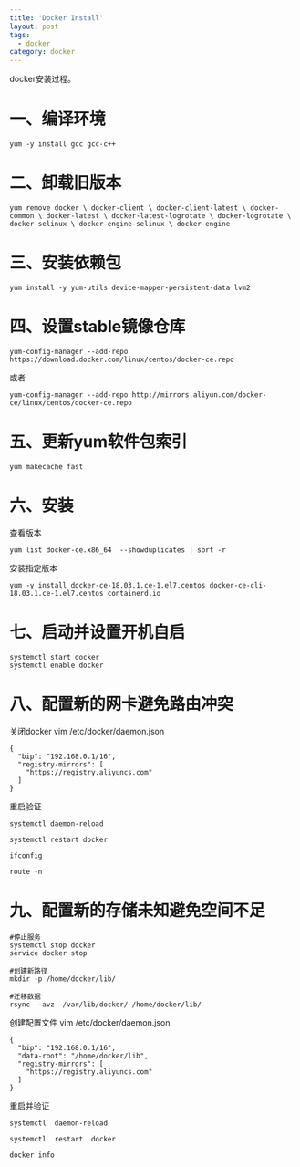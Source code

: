 ```yaml
---
title: 'Docker Install'
layout: post
tags:
  - docker
category: docker
---
```

docker安装过程。

<!--more-->

# 一、编译环境

```shell
yum -y install gcc gcc-c++

```



# 二、卸载旧版本

```shell
yum remove docker \ docker-client \ docker-client-latest \ docker-common \ docker-latest \ docker-latest-logrotate \ docker-logrotate \ docker-selinux \ docker-engine-selinux \ docker-engine
```



# 三、安装依赖包

```shell
yum install -y yum-utils device-mapper-persistent-data lvm2
```



# 四、设置stable镜像仓库

```shell
yum-config-manager --add-repo https://download.docker.com/linux/centos/docker-ce.repo
```

或者

```shell
yum-config-manager --add-repo http://mirrors.aliyun.com/docker-ce/linux/centos/docker-ce.repo
```



# 五、更新yum软件包索引

```shell
yum makecache fast
```



# 六、安装

查看版本

```shell
yum list docker-ce.x86_64  --showduplicates | sort -r
```

安装指定版本

```shell
yum -y install docker-ce-18.03.1.ce-1.el7.centos docker-ce-cli-18.03.1.ce-1.el7.centos containerd.io
```



# 七、启动并设置开机自启

```shell
systemctl start docker
systemctl enable docker
```

# 八、配置新的网卡避免路由冲突
关闭docker
vim /etc/docker/daemon.json

```
{
  "bip": "192.168.0.1/16",
  "registry-mirrors": [
    "https://registry.aliyuncs.com"
  ]
}
```



重启验证
```
systemctl daemon-reload

systemctl restart docker

ifconfig

route -n
```


# 九、配置新的存储未知避免空间不足

```
#停止服务
systemctl stop docker
service docker stop

#创建新路径
mkdir -p /home/docker/lib/

#迁移数据
rsync  -avz  /var/lib/docker/ /home/docker/lib/

```

创建配置文件
vim /etc/docker/daemon.json

```
{
  "bip": "192.168.0.1/16",
  "data-root": "/home/docker/lib",
  "registry-mirrors": [
    "https://registry.aliyuncs.com"
  ]
}
```


重启并验证
```
systemctl  daemon-reload

systemctl  restart  docker

docker info
```